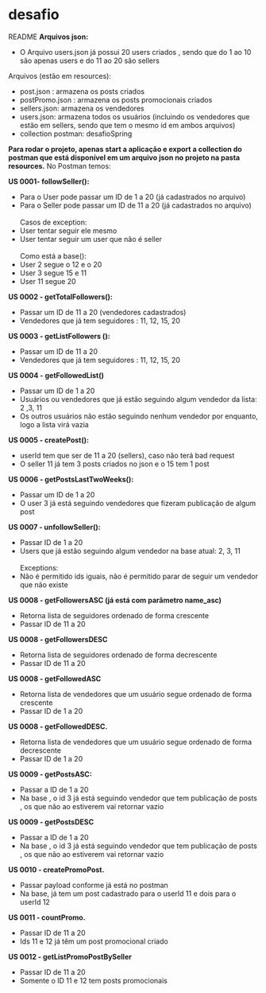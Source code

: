 # desafio

README 
<strong>Arquivos json: </strong>
- O Arquivo users.json já possui 20 users criados , sendo que do 1 ao 10 são apenas users e do 11 ao 20 são sellers 

Arquivos (estão em resources): 
- post.json :  armazena os posts criados
- postPromo.json : armazena os posts promocionais criados
- sellers.json: armazena os vendedores
- users.json: armazena todos os usuários (incluindo os vendedores que estão em sellers, sendo que tem o mesmo id em ambos arquivos)	
- collection postman: desafioSpring

<strong>Para rodar o projeto, apenas start a aplicação e export a collection do postman que está disponível em um arquivo json no projeto na pasta resources.</strong> 
No Postman temos:

 <strong>US 0001-  followSeller(): </strong> 
- Para o User pode passar um ID de 1 a 20 (já cadastrados no arquivo)
- Para o Seller pode passar um ID de 11 a 20 (já cadastrados no arquivo)
</br></br>Casos de exception:
- User tentar seguir ele mesmo
- User tentar seguir um user que não é seller
</br></br>Como está a base():
- User 2 segue o 12 e o 20
- User 3 segue 15 e 11
- User 11 segue 20 
	

 <strong>US 0002 - getTotalFollowers(): </strong>
- Passar um ID de 11 a 20 (vendedores cadastrados)
- Vendedores que já tem seguidores : 11, 12, 15, 20


 <strong>US 0003 - getListFollowers (): </strong>
- Passar um ID de 11 a 20 
- Vendedores que já tem seguidores : 11, 12, 15, 20


 <strong>US 0004	- getFollowedList()  </strong>
- Passar um ID de 1 a 20
- Usuários ou vendedores que já estão seguindo algum vendedor da lista: 2 ,3, 11
- Os outros usuários não estão seguindo nenhum vendedor por enquanto, logo a lista virá vazia


 <strong>US 0005 - createPost():  </strong>
- userId tem que ser de 11 a 20 (sellers), caso não terá bad request
- O seller 11 já tem 3 posts criados no json e o 15 tem 1 post


 <strong>US 0006 - getPostsLastTwoWeeks(): </strong>
- Passar um ID de 1 a 20
- O user 3 já está seguindo vendedores que fizeram publicação de algum post


 <strong>US 0007 - unfollowSeller():  </strong>
- Passar ID de 1 a 20
- Users que já estão seguindo algum vendedor na base atual: 2, 3, 11
</br></br>Exceptions:
- Não é permitido ids iguais, não é permitido parar de seguir um vendedor que não existe  


 <strong>US 0008 - getFollowersASC (já está com parâmetro name_asc) </strong>
- Retorna lista de seguidores ordenado de forma crescente
- Passar ID de 11 a 20 


 <strong>US 0008 - getFollowersDESC  </strong>
- Retorna lista de seguidores ordenado de forma decrescente
- Passar ID de 11 a 20 


 <strong>US 0008 - getFollowedASC  </strong>
- Retorna lista de vendedores que um usuário segue ordenado de forma crescente
- Passar ID de 1 a 20 


 <strong>US 0008 - getFollowedDESC.  </strong>
- Retorna lista de vendedores que um usuário segue ordenado de forma decrescente
- Passar ID de 1 a 20 


 <strong>US 0009 - getPostsASC:   </strong>
- Passar a ID de 1 a 20 
- Na base , o id 3 já está seguindo vendedor que tem publicação de posts , os que não ao estiverem vai retornar vazio


 <strong>US 0009 - getPostsDESC  </strong>
- Passar a ID de 1 a 20 
- Na base , o id 3 já está seguindo vendedor que tem publicação de posts , os que não ao estiverem vai retornar vazio


 <strong>US 0010 - createPromoPost.  </strong>
- Passar payload conforme já está no postman
- Na base, já tem um post cadastrado para o userId 11 e dois para o userId 12


 <strong>US 0011 - countPromo.  </strong>
- Passar ID de 11 a 20 
- Ids 11 e 12 já têm um post promocional criado


 <strong>US 0012 - getListPromoPostBySeller  </strong>
- Passar ID de 11 a 20
- Somente o ID 11 e 12 tem posts promocionais


